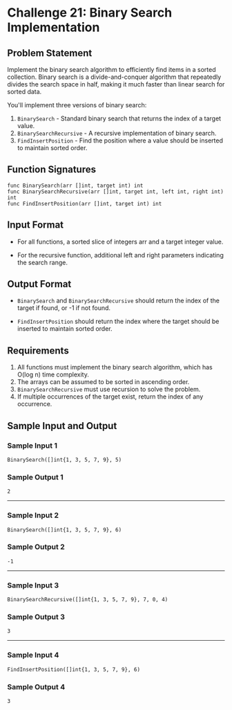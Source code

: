 # Challenge 21: Binary Search Implementation

## Problem Statement

Implement the binary search algorithm to efficiently find items in a sorted collection. Binary search is a divide-and-conquer algorithm that repeatedly divides the search space in half, making it much faster than linear search for sorted data.

You'll implement three versions of binary search:

1. `BinarySearch` - Standard binary search that returns the index of a target value.
2. `BinarySearchRecursive` - A recursive implementation of binary search.
3. `FindInsertPosition` - Find the position where a value should be inserted to maintain sorted order.

## Function Signatures
```
func BinarySearch(arr []int, target int) int
func BinarySearchRecursive(arr []int, target int, left int, right int) int
func FindInsertPosition(arr []int, target int) int
```

## Input Format
* For all functions, a sorted slice of integers arr and a target integer value.

* For the recursive function, additional left and right parameters indicating the search range.

## Output Format
* `BinarySearch` and `BinarySearchRecursive` should return the index of the target if found, or -1 if not found.

* `FindInsertPosition` should return the index where the target should be inserted to maintain sorted order.

## Requirements
1. All functions must implement the binary search algorithm, which has O(log n) time complexity.
2. The arrays can be assumed to be sorted in ascending order.
3. `BinarySearchRecursive` must use recursion to solve the problem.
4. If multiple occurrences of the target exist, return the index of any occurrence.

## Sample Input and Output
### Sample Input 1
```
BinarySearch([]int{1, 3, 5, 7, 9}, 5)
```
### Sample Output 1
```
2
```
---
### Sample Input 2
```
BinarySearch([]int{1, 3, 5, 7, 9}, 6)
```
### Sample Output 2
```
-1
```
---
### Sample Input 3
```
BinarySearchRecursive([]int{1, 3, 5, 7, 9}, 7, 0, 4)
```
### Sample Output 3
```
3
```
---
### Sample Input 4
```
FindInsertPosition([]int{1, 3, 5, 7, 9}, 6)
```

### Sample Output 4
```
3
```